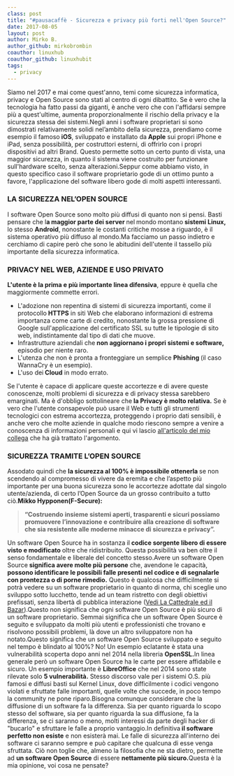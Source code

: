 ```yaml
---
class: post
title: "#pausacaffè - Sicurezza e privacy più forti nell'Open Source?"
date: 2017-08-05
layout: post
author: Mirko B.
author_github: mirkobrombin
coauthor: linuxhub
coauthor_github: linuxhubit
tags:
  - privacy 
---
```

Siamo nel 2017 e mai come quest'anno, temi come sicurezza informatica, privacy e Open Source sono stati al centro di ogni dibattito. Se è vero che la tecnologia ha fatto passi da giganti, è anche vero che con l'affidarsi sempre più a quest'ultime, aumenta proporzionalmente il rischio della privacy e la sicurezza stessa dei sistemi.Negli anni i software proprietari si sono dimostrati relativamente solidi nel’ambito della sicurezza, prendiamo come esempio il famoso<b> iOS</b>, sviluppato e installato da<b> Apple</b> sui propri iPhone e iPad, senza possibilità, per costruttori esterni, di offrirlo con i propri dispositivi ad altri Brand. Questo permette sotto un certo punto di vista, una maggior sicurezza, in quanto il sistema viene costruito per funzionare sull'hardware scelto, senza alterazioni.Seppur come abbiamo visto, in questo specifico caso il software proprietario gode di un ottimo punto a favore, l'applicazione del software libero gode di molti aspetti interessanti.<h3><b>LA SICUREZZA NEL’OPEN SOURCE</b></h3>I software Open Source sono molto più diffusi di quanto non si pensi. Basti pensare che l<b>a maggior parte dei server </b>nel<b> </b>mondo<b> </b>montano<b> sistemi Linux, </b>lo stesso <b>Android</b>, nonostante le costanti critiche mosse a riguardo, è il sistema operativo più diffuso al mondo.Ma facciamo un passo indietro e cerchiamo di capire però che sono le abitudini dell'utente il tassello più importante della sicurezza informatica.<h3><b>PRIVACY NEL WEB, AZIENDE E USO PRIVATO</b></h3><b>L'utente è la prima e più importante linea difensiva</b>, eppure è quella che maggiormente commette errori.<ul>    <li>L'adozione non repentina di sistemi di sicurezza importanti, come il protocollo<b> HTTPS</b> in siti Web che elaborano informazioni di estrema importanza come carte di credito, nonostante la grossa pressione di Google sull'applicazione del certificato SSL su tutte le tipologie di sito web, indistintamente dal tipo di dati che muove.</li>    <li>Infrastrutture aziendali che<b> non aggiornano i propri sistemi e software, </b>episodio per niente raro.</li>    <li>L'utenza che non è pronta a fronteggiare un semplice <b>Phishing </b>(il caso WannaCry è un esempio).</li>    <li>L'uso dei<b> Cloud</b> in modo errato.</li></ul>Se l'utente è capace di applicare queste accortezze e di avere queste conoscenze, molti problemi di sicurezza e di privacy stessa sarebbero emarginati. Ma è d'obbligo sottolineare che<b> la Privacy è molto relativa.</b> Se è vero che l'utente consapevole può usare il Web e tutti gli strumenti tecnologici con estrema accortezza, proteggendo i proprio dati sensibili, è anche vero che molte aziende in qualche modo riescono sempre a venire a conoscenza di informazioni personali e qui vi lascio <a href="https://linuxhub.it/2017/07/24/?-pausacaffe-il-confort-si-paga-in-privacy/">all'articolo del mio collega</a> che ha già trattato l'argomento.<h3><b>SICUREZZA TRAMITE L’OPEN SOURCE</b></h3>Assodato quindi che <b>la sicurezza al 100% è impossibile ottenerla </b>se non scendendo al compromesso di vivere da eremita e che l’aspetto più importante per una buona sicurezza sono le accortezze adottate dal singolo utente/azienda, di certo l’Open Source da un grosso contribuito a tutto ciò.<b>Mikko Hypponen(F-Secure):</b><blockquote><b>“Costruendo insieme sistemi aperti, trasparenti e sicuri possiamo promuovere l’innovazione e contribuire alla creazione di software che sia resistente alle moderne minacce di sicurezza e privacy”.</b></blockquote>Un software Open Source ha in sostanza il<b> codice sorgente libero di essere visto e modificato </b>oltre che ridistribuito. Questa possibilità va ben oltre il senso fondamentale e liberale del concetto stesso.Avere un software Open Source<b> significa avere molte più persone</b> che, avendone le capacità,<b> possono identificare le possibili falle presenti nel codice e di segnalarle con prontezza o di porne rimedio.</b> Questo è qualcosa che difficilmente si potrà vedere su un software proprietario in quanto di norma, chi sceglie uno sviluppo sotto lucchetto, tende ad un team ristretto con degli obiettivi prefissati, senza libertà di pubblica interazione (<a href="https://linuxhub.it/download/la-cattedrale-e-il-bazaar/">Vedi La Cattedrale ed il Bazar</a>).Questo non significa che ogni software Open Source è più sicuro di un software proprietario. Semmai significa che un software Open Source è seguito e sviluppato da molti più utenti e professionisti che trovano e risolvono possibili problemi, là dove un altro sviluppatore non ha notato.Questo significa che un software Open Source sviluppato e seguito nel tempo è blindato al 100%? No! Un esempio eclatante è stata una vulnerabilità scoperta dopo anni nel 2014 nella libreria <b>OpenSSL.</b>In linea generale però un software Open Source ha le carte per essere affidabile e sicuro. Un esempio importante è <b>LibreOffice</b> che nel 2014 sono state rilevate solo <strong>5 vulnerabilità.</strong> Stesso discorso vale per i sistemi O.S. più famosi e diffusi basti sul Kernel Linux, dove difficilmente i codici vengono violati e sfruttate falle importanti, quelle volte che succede, in poco tempo la community ne pone riparo.Bisogna comunque considerare che la diffusione di un software fa la differenza. Sia per quanto riguarda lo scopo stesso del software, sia per quanto riguarda la sua diffusione, fa la differenza, se ci saranno o meno, molti interessi da parte degli hacker di "bucarlo" e sfruttare le falle a proprio vantaggio.In definitiva<b> il software perfetto non esiste</b> e non esisterà mai. Le falle di sicurezza all'interno dei software ci saranno sempre e può capitare che qualcuna di esse venga sfruttata. Ciò non toglie che, almeno la filosofia che ne sta dietro, permette ad <b>un software Open Source</b> di essere <b>nettamente più sicuro.</b>Questa è la mia opinione, voi cosa ne pensate?